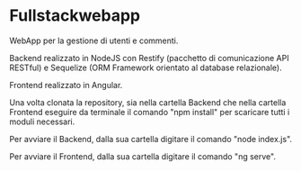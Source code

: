 # Fullstackwebapp

WebApp per la gestione di utenti e commenti.

Backend realizzato in NodeJS con Restify (pacchetto di comunicazione API RESTful) e Sequelize (ORM Framework orientato al database relazionale).

Frontend realizzato in Angular.

Una volta clonata la repository, sia nella cartella Backend che nella cartella Frontend eseguire da terminale il comando "npm install" per scaricare tutti i moduli necessari.

Per avviare il Backend, dalla sua cartella digitare il comando "node index.js".

Per avviare il Frontend, dalla sua cartella digitare il comando "ng serve".

